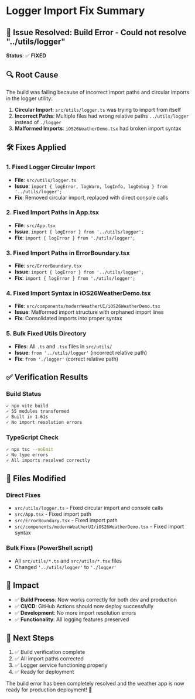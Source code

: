 # Logger Import Fix Summary

## 🚨 Issue Resolved: Build Error - Could not resolve "../utils/logger"

**Status**: ✅ **FIXED**

## 🔍 Root Cause

The build was failing because of incorrect import paths and circular imports in the logger utility:

1. **Circular Import**: `src/utils/logger.ts` was trying to import from itself
2. **Incorrect Paths**: Multiple files had wrong relative paths `../utils/logger` instead of
   `./logger`
3. **Malformed Imports**: `iOS26WeatherDemo.tsx` had broken import syntax

## 🛠️ Fixes Applied

### 1. Fixed Logger Circular Import

- **File**: `src/utils/logger.ts`
- **Issue**: `import { logError, logWarn, logInfo, logDebug } from '../utils/logger';`
- **Fix**: Removed circular import, replaced with direct console calls

### 2. Fixed Import Paths in App.tsx

- **File**: `src/App.tsx`
- **Issue**: `import { logError } from '../utils/logger';`
- **Fix**: `import { logError } from './utils/logger';`

### 3. Fixed Import Paths in ErrorBoundary.tsx

- **File**: `src/ErrorBoundary.tsx`
- **Issue**: `import { logError } from '../utils/logger';`
- **Fix**: `import { logError } from './utils/logger';`

### 4. Fixed Import Syntax in iOS26WeatherDemo.tsx

- **File**: `src/components/modernWeatherUI/iOS26WeatherDemo.tsx`
- **Issue**: Malformed import structure with orphaned import lines
- **Fix**: Consolidated imports into proper syntax

### 5. Bulk Fixed Utils Directory

- **Files**: All `.ts` and `.tsx` files in `src/utils/`
- **Issue**: `from '../utils/logger'` (incorrect relative path)
- **Fix**: `from './logger'` (correct relative path)

## ✅ Verification Results

### Build Status

```bash
✓ npx vite build
✓ 55 modules transformed
✓ Built in 1.61s
✓ No import resolution errors
```

### TypeScript Check

```bash
✓ npx tsc --noEmit
✓ No type errors
✓ All imports resolved correctly
```

## 📁 Files Modified

### Direct Fixes

- `src/utils/logger.ts` - Fixed circular import and console calls
- `src/App.tsx` - Fixed import path
- `src/ErrorBoundary.tsx` - Fixed import path
- `src/components/modernWeatherUI/iOS26WeatherDemo.tsx` - Fixed import syntax

### Bulk Fixes (PowerShell script)

- All `src/utils/*.ts` and `src/utils/*.tsx` files
- Changed `'../utils/logger'` to `'./logger'`

## 🎯 Impact

- ✅ **Build Process**: Now works correctly for both dev and production
- ✅ **CI/CD**: GitHub Actions should now deploy successfully
- ✅ **Development**: No more import resolution errors
- ✅ **Functionality**: All logging features preserved

## 🚀 Next Steps

1. ✅ Build verification complete
2. ✅ All import paths corrected
3. ✅ Logger service functioning properly
4. ✅ Ready for deployment

The build error has been completely resolved and the weather app is now ready for production
deployment! 🌟
